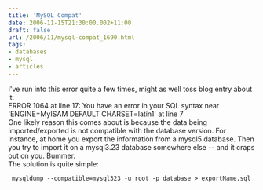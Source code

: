```yaml
---
title: 'MySQL Compat'
date: 2006-11-15T21:30:00.002+11:00
draft: false
url: /2006/11/mysql-compat_1690.html
tags: 
- databases
- mysql
- articles
---
```


I've run into this error quite a few times, might as well toss blog entry about it:  
ERROR 1064 at line 17: You have an error in your SQL syntax near 'ENGINE=MyISAM DEFAULT CHARSET=latin1' at line 7  
One likely reason this comes about is because the data being imported/exported is not compatible with the database version. For instance, at home you export the information from a mysql5 database. Then you try to import it on a mysql3.23 database somewhere else -- and it craps out on you. Bummer.  
The solution is quite simple:  
  
  
```
 mysqldump --compatible=mysql323 -u root -p database > exportName.sql
```